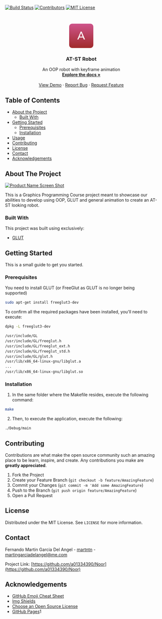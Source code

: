 <!--
*** Thanks for checking out this README Template. If you have a suggestion that would
*** make this better please fork the repo and create a pull request or simple open
*** an issue with the tag "enhancement".
*** Thanks again! Now go create something AMAZING! :D
-->

<!-- PROJECT SHIELDS -->
[![Build Status][build-shield]]()
[![Contributors][contributors-shield]]()
[![MIT License][license-shield]][license-url]

<!-- PROJECT LOGO -->
<br />
<p align="center">
  <a href="https://github.com/a01334390/AT-ST/">
    <img src="logo.png" alt="Logo" width="80" height="80">
  </a>

  <h3 align="center">AT-ST Robot</h3>

  <p align="center">
   An OOP robot with keyframe animation
    <br />
    <a href="https://github.com/a01334390/AT-ST/"><strong>Explore the docs »</strong></a>
    <br />
    <br />
    <a href="https://github.com/a01334390/AT-ST/">View Demo</a>
    ·
    <a href="https://github.com/a01334390/AT-ST//issues">Report Bug</a>
    ·
    <a href="https://github.com/a01334390/AT-ST//issues">Request Feature</a>
  </p>
</p>



<!-- TABLE OF CONTENTS -->
## Table of Contents

* [About the Project](#about-the-project)
  * [Built With](#built-with)
* [Getting Started](#getting-started)
  * [Prerequisites](#prerequisites)
  * [Installation](#installation)
* [Usage](#usage)
* [Contributing](#contributing)
* [License](#license)
* [Contact](#contact)
* [Acknowledgements](#acknowledgements)



<!-- ABOUT THE PROJECT -->
## About The Project

[![Product Name Screen Shot][product-screenshot]](https://github.com/a01334390/AT-ST/)

This is a Graphics Programming Course project meant to showcase our abilities to develop using OOP, GLUT and general animation to create an AT-ST looking robot.

### Built With
This project was built using exclusively:

* [GLUT](https://www.opengl.org/resources/libraries/glut/)

<!-- GETTING STARTED -->
## Getting Started

This is a small guide to get you started.

### Prerequisites

You need to install GLUT (or FreeGlut as GLUT is no longer being supported)
```sh
sudo apt-get install freeglut3-dev
```

To confirm all the required packages have been installed, you'll need to execute:

```sh
dpkg -L freeglut3-dev
```

```sh
/usr/include/GL
/usr/include/GL/freeglut.h
/usr/include/GL/freeglut_ext.h
/usr/include/GL/freeglut_std.h
/usr/include/GL/glut.h
/usr/lib/x86_64-linux-gnu/libglut.a
...
/usr/lib/x86_64-linux-gnu/libglut.so
```

### Installation

1. In the same folder where the Makefile resides, execute the following command:
```sh
make
```
2. Then, to execute the application, execute the following:
```sh
./Debug/main
```

<!-- CONTRIBUTING -->
## Contributing

Contributions are what make the open source community such an amazing place to be learn, inspire, and create. Any contributions you make are **greatly appreciated**.

1. Fork the Project
2. Create your Feature Branch (`git checkout -b feature/AmazingFeature`)
3. Commit your Changes (`git commit -m 'Add some AmazingFeature`)
4. Push to the Branch (`git push origin feature/AmazingFeature`)
5. Open a Pull Request

<!-- LICENSE -->
## License

Distributed under the MIT License. See `LICENSE` for more information.

<!-- CONTACT -->
## Contact

Fernando Martin Garcia Del Angel - [martntn](https://www.linkedin.com/in/martntn/) - martingarciadelangel@me.com

Project Link: [https://github.com/a01334390/Noor](https://github.com/a01334390/Noor)

<!-- ACKNOWLEDGEMENTS -->
## Acknowledgements
* [GitHub Emoji Cheat Sheet](https://www.webpagefx.com/tools/emoji-cheat-sheet)
* [Img Shields](https://shields.io)
* [Choose an Open Source License](https://choosealicense.com)
* [GitHub Pages](https://pages.github.com)1

<!-- MARKDOWN LINKS & IMAGES -->
[build-shield]: https://img.shields.io/badge/build-passing-brightgreen.svg?style=flat-square
[contributors-shield]: https://img.shields.io/badge/contributors-1-orange.svg?style=flat-square
[license-shield]: https://img.shields.io/badge/license-MIT-blue.svg?style=flat-square
[license-url]: https://choosealicense.com/licenses/mit
[linkedin-shield]: https://img.shields.io/badge/-LinkedIn-black.svg?style=flat-square&logo=linkedin&colorB=555
[linkedin-url]: https://linkedin.com/in/othneildrew
[product-screenshot]: https://raw.githubusercontent.com/othneildrew/Best-README-Template/master/screenshot.png

